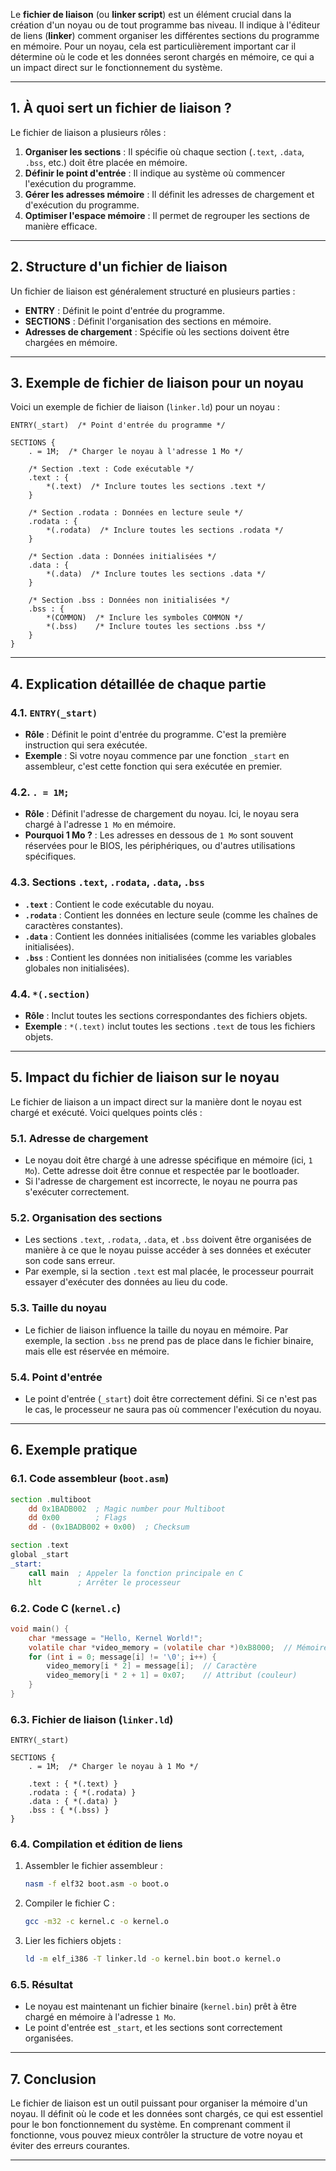 Le **fichier de liaison** (ou **linker script**) est un élément crucial dans la création d'un noyau ou de tout programme bas niveau. Il indique à l'éditeur de liens (**linker**) comment organiser les différentes sections du programme en mémoire. Pour un noyau, cela est particulièrement important car il détermine où le code et les données seront chargés en mémoire, ce qui a un impact direct sur le fonctionnement du système.

---

## 1. À quoi sert un fichier de liaison ?

Le fichier de liaison a plusieurs rôles :
1. **Organiser les sections** : Il spécifie où chaque section (`.text`, `.data`, `.bss`, etc.) doit être placée en mémoire.
2. **Définir le point d'entrée** : Il indique au système où commencer l'exécution du programme.
3. **Gérer les adresses mémoire** : Il définit les adresses de chargement et d'exécution du programme.
4. **Optimiser l'espace mémoire** : Il permet de regrouper les sections de manière efficace.

---

## 2. Structure d'un fichier de liaison

Un fichier de liaison est généralement structuré en plusieurs parties :
- **ENTRY** : Définit le point d'entrée du programme.
- **SECTIONS** : Définit l'organisation des sections en mémoire.
- **Adresses de chargement** : Spécifie où les sections doivent être chargées en mémoire.

---

## 3. Exemple de fichier de liaison pour un noyau

Voici un exemple de fichier de liaison (`linker.ld`) pour un noyau :

```ld
ENTRY(_start)  /* Point d'entrée du programme */

SECTIONS {
    . = 1M;  /* Charger le noyau à l'adresse 1 Mo */

    /* Section .text : Code exécutable */
    .text : {
        *(.text)  /* Inclure toutes les sections .text */
    }

    /* Section .rodata : Données en lecture seule */
    .rodata : {
        *(.rodata)  /* Inclure toutes les sections .rodata */
    }

    /* Section .data : Données initialisées */
    .data : {
        *(.data)  /* Inclure toutes les sections .data */
    }

    /* Section .bss : Données non initialisées */
    .bss : {
        *(COMMON)  /* Inclure les symboles COMMON */
        *(.bss)    /* Inclure toutes les sections .bss */
    }
}
```

---

## 4. Explication détaillée de chaque partie

### 4.1. `ENTRY(_start)`
- **Rôle** : Définit le point d'entrée du programme. C'est la première instruction qui sera exécutée.
- **Exemple** : Si votre noyau commence par une fonction `_start` en assembleur, c'est cette fonction qui sera exécutée en premier.

### 4.2. `. = 1M;`
- **Rôle** : Définit l'adresse de chargement du noyau. Ici, le noyau sera chargé à l'adresse `1 Mo` en mémoire.
- **Pourquoi 1 Mo ?** : Les adresses en dessous de `1 Mo` sont souvent réservées pour le BIOS, les périphériques, ou d'autres utilisations spécifiques.

### 4.3. Sections `.text`, `.rodata`, `.data`, `.bss`
- **`.text`** : Contient le code exécutable du noyau.
- **`.rodata`** : Contient les données en lecture seule (comme les chaînes de caractères constantes).
- **`.data`** : Contient les données initialisées (comme les variables globales initialisées).
- **`.bss`** : Contient les données non initialisées (comme les variables globales non initialisées).

### 4.4. `*(.section)`
- **Rôle** : Inclut toutes les sections correspondantes des fichiers objets.
- **Exemple** : `*(.text)` inclut toutes les sections `.text` de tous les fichiers objets.

---

## 5. Impact du fichier de liaison sur le noyau

Le fichier de liaison a un impact direct sur la manière dont le noyau est chargé et exécuté. Voici quelques points clés :

### 5.1. Adresse de chargement
- Le noyau doit être chargé à une adresse spécifique en mémoire (ici, `1 Mo`). Cette adresse doit être connue et respectée par le bootloader.
- Si l'adresse de chargement est incorrecte, le noyau ne pourra pas s'exécuter correctement.

### 5.2. Organisation des sections
- Les sections `.text`, `.rodata`, `.data`, et `.bss` doivent être organisées de manière à ce que le noyau puisse accéder à ses données et exécuter son code sans erreur.
- Par exemple, si la section `.text` est mal placée, le processeur pourrait essayer d'exécuter des données au lieu du code.

### 5.3. Taille du noyau
- Le fichier de liaison influence la taille du noyau en mémoire. Par exemple, la section `.bss` ne prend pas de place dans le fichier binaire, mais elle est réservée en mémoire.

### 5.4. Point d'entrée
- Le point d'entrée (`_start`) doit être correctement défini. Si ce n'est pas le cas, le processeur ne saura pas où commencer l'exécution du noyau.

---

## 6. Exemple pratique

### 6.1. Code assembleur (`boot.asm`)
```asm
section .multiboot
    dd 0x1BADB002  ; Magic number pour Multiboot
    dd 0x00        ; Flags
    dd - (0x1BADB002 + 0x00)  ; Checksum

section .text
global _start
_start:
    call main  ; Appeler la fonction principale en C
    hlt        ; Arrêter le processeur
```

### 6.2. Code C (`kernel.c`)
```c
void main() {
    char *message = "Hello, Kernel World!";
    volatile char *video_memory = (volatile char *)0xB8000;  // Mémoire vidéo en mode texte
    for (int i = 0; message[i] != '\0'; i++) {
        video_memory[i * 2] = message[i];  // Caractère
        video_memory[i * 2 + 1] = 0x07;    // Attribut (couleur)
    }
}
```

### 6.3. Fichier de liaison (`linker.ld`)
```ld
ENTRY(_start)

SECTIONS {
    . = 1M;  /* Charger le noyau à 1 Mo */

    .text : { *(.text) }
    .rodata : { *(.rodata) }
    .data : { *(.data) }
    .bss : { *(.bss) }
}
```

### 6.4. Compilation et édition de liens
1. Assembler le fichier assembleur :
   ```bash
   nasm -f elf32 boot.asm -o boot.o
   ```
2. Compiler le fichier C :
   ```bash
   gcc -m32 -c kernel.c -o kernel.o
   ```
3. Lier les fichiers objets :
   ```bash
   ld -m elf_i386 -T linker.ld -o kernel.bin boot.o kernel.o
   ```

### 6.5. Résultat
- Le noyau est maintenant un fichier binaire (`kernel.bin`) prêt à être chargé en mémoire à l'adresse `1 Mo`.
- Le point d'entrée est `_start`, et les sections sont correctement organisées.

---

## 7. Conclusion

Le fichier de liaison est un outil puissant pour organiser la mémoire d'un noyau. Il définit où le code et les données sont chargés, ce qui est essentiel pour le bon fonctionnement du système. En comprenant comment il fonctionne, vous pouvez mieux contrôler la structure de votre noyau et éviter des erreurs courantes.

---
